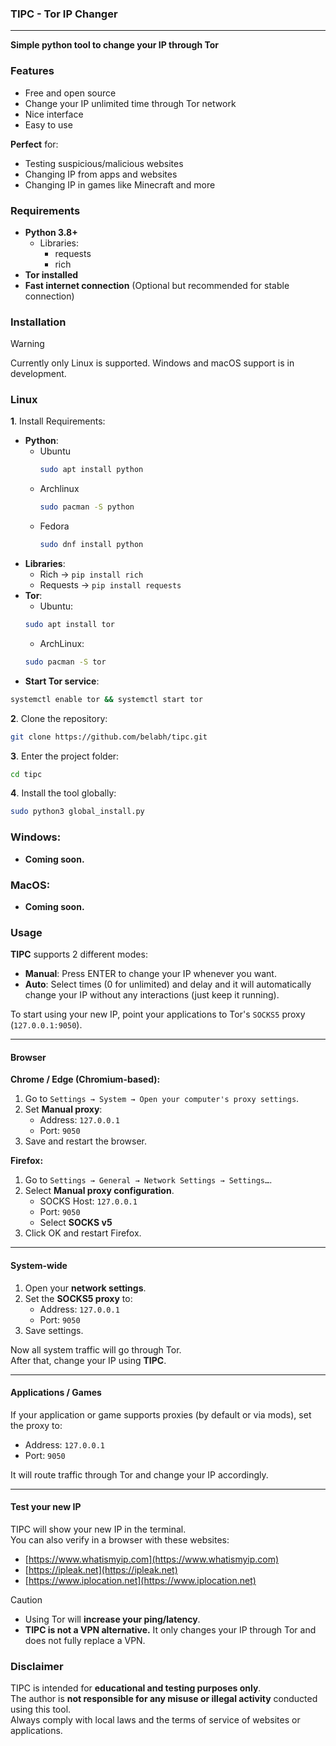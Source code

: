 ### TIPC - Tor IP Changer
---
**Simple python tool to change your IP through Tor**

### Features
- Free and open source
- Change your IP unlimited time through Tor network
- Nice interface
- Easy to use

**Perfect** for:
  - Testing suspicious/malicious websites
  - Changing IP from apps and websites
  - Changing IP in games like Minecraft and more



### Requirements
- **Python 3.8+**
  - Libraries:
    - requests
    - rich
- **Tor installed**
- **Fast internet connection** (Optional but recommended for stable connection)

### Installation
> [!WARNING]
> Currently only Linux is supported. Windows and macOS support is in development.

### Linux
**1**. Install Requirements:
  - **Python**:
    - Ubuntu
      ```bash
      sudo apt install python
      ```
    - Archlinux
      ```bash
      sudo pacman -S python
      ```
    - Fedora
      ```bash
      sudo dnf install python
      ```
  - **Libraries**:
    - Rich → `pip install rich`
    - Requests → `pip install requests`
  - **Tor**:
    - Ubuntu:
    ```bash
    sudo apt install tor
    ```
    - ArchLinux:
    ```bash
    sudo pacman -S tor
    ```
  - **Start Tor service**:
  ```bash
  systemctl enable tor && systemctl start tor
  ```

**2**. Clone the repository:
  ```bash
  git clone https://github.com/belabh/tipc.git
  ```
**3**. Enter the project folder:
  ```bash
  cd tipc
  ```
**4**. Install the tool globally:
  ```bash
  sudo python3 global_install.py
  ```

### Windows:
- **Coming soon.**

### MacOS:
- **Coming soon.**

### Usage

**TIPC** supports 2 different modes:
- **Manual**: Press ENTER to change your IP whenever you want.
- **Auto**: Select times (0 for unlimited) and delay and it will automatically change your IP without any interactions (just keep it running).


To start using your new IP, point your applications to Tor's `SOCKS5` proxy (`127.0.0.1:9050`).

---

#### Browser

**Chrome / Edge (Chromium-based):**
1. Go to `Settings → System → Open your computer's proxy settings`.
2. Set **Manual proxy**:
   - Address: `127.0.0.1`
   - Port: `9050`
3. Save and restart the browser.

**Firefox:**
1. Go to `Settings → General → Network Settings → Settings…`.
2. Select **Manual proxy configuration**.
   - SOCKS Host: `127.0.0.1`
   - Port: `9050`
   - Select **SOCKS v5**
3. Click OK and restart Firefox.

---

#### System-wide

1. Open your **network settings**.
2. Set the **SOCKS5 proxy** to:
   - Address: `127.0.0.1`
   - Port: `9050`
3. Save settings.

Now all system traffic will go through Tor.  
After that, change your IP using **TIPC**.

---

#### Applications / Games

If your application or game supports proxies (by default or via mods), set the proxy to:

- Address: `127.0.0.1`
- Port: `9050`

It will route traffic through Tor and change your IP accordingly.

---

#### Test your new IP

TIPC will show your new IP in the terminal.  
You can also verify in a browser with these websites:

- [https://www.whatismyip.com](https://www.whatismyip.com)
- [https://ipleak.net](https://ipleak.net)
- [https://www.iplocation.net](https://www.iplocation.net)

> [!CAUTION]  
> - Using Tor will **increase your ping/latency**.  
> - **TIPC is not a VPN alternative.** It only changes your IP through Tor and does not fully replace a VPN.  

### Disclaimer
TIPC is intended for **educational and testing purposes only**.  
The author is **not responsible for any misuse or illegal activity** conducted using this tool.  
Always comply with local laws and the terms of service of websites or applications.
